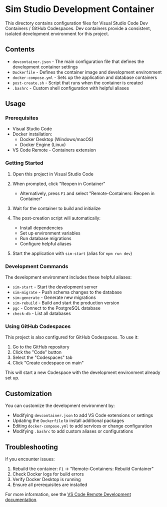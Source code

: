 # Sim Studio Development Container

This directory contains configuration files for Visual Studio Code Dev Containers / GitHub Codespaces. Dev containers provide a consistent, isolated development environment for this project.

## Contents

- `devcontainer.json` - The main configuration file that defines the development container settings
- `Dockerfile` - Defines the container image and development environment
- `docker-compose.yml` - Sets up the application and database containers
- `post-create.sh` - Script that runs when the container is created
- `.bashrc` - Custom shell configuration with helpful aliases

## Usage

### Prerequisites

- Visual Studio Code
- Docker installation:
  - Docker Desktop (Windows/macOS)
  - Docker Engine (Linux)
- VS Code Remote - Containers extension

### Getting Started

1. Open this project in Visual Studio Code
2. When prompted, click "Reopen in Container"
   - Alternatively, press `F1` and select "Remote-Containers: Reopen in Container"
3. Wait for the container to build and initialize
4. The post-creation script will automatically:

   - Install dependencies
   - Set up environment variables
   - Run database migrations
   - Configure helpful aliases

5. Start the application with `sim-start` (alias for `npm run dev`)

### Development Commands

The development environment includes these helpful aliases:

- `sim-start` - Start the development server
- `sim-migrate` - Push schema changes to the database
- `sim-generate` - Generate new migrations
- `sim-rebuild` - Build and start the production version
- `pgc` - Connect to the PostgreSQL database
- `check-db` - List all databases

### Using GitHub Codespaces

This project is also configured for GitHub Codespaces. To use it:

1. Go to the GitHub repository
2. Click the "Code" button
3. Select the "Codespaces" tab
4. Click "Create codespace on main"

This will start a new Codespace with the development environment already set up.

## Customization

You can customize the development environment by:

- Modifying `devcontainer.json` to add VS Code extensions or settings
- Updating the `Dockerfile` to install additional packages
- Editing `docker-compose.yml` to add services or change configuration
- Modifying `.bashrc` to add custom aliases or configurations

## Troubleshooting

If you encounter issues:

1. Rebuild the container: `F1` → "Remote-Containers: Rebuild Container"
2. Check Docker logs for build errors
3. Verify Docker Desktop is running
4. Ensure all prerequisites are installed

For more information, see the [VS Code Remote Development documentation](https://code.visualstudio.com/docs/remote/containers).
